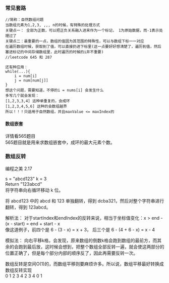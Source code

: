 ### 常见套路    
```
//简称：自然数组问题
当数组元素为1,2,3, ,,, n的时候，有特殊的处理方式
关键点一： 全部为正数，可以把正负关系融入进来作为一个标记， 1为原始数据，而-1表示处理过了
关键点二：最重要的一点，数组的值因为其范围的特殊性，可以与数组下标一一对应
在遍历数组时候，获取到了值，可以直接扔进下标里(这一点要好好想清楚了，遍历到值，然后塞进标记的中间存储数组里，此时遍历的时候的i并不重要)
//leetcode 645 和 287

还有种应用：
while(...){
    i = num[i]
    j = num[num[j]]
}
想这个问题，需要知道，不停的i = nums[i] 会发生什么
多写几个就会发现：
[1,2,3,3,4] 这种单重复的，会成环
[1,2,3,4,5,6] 这种的会数组越界
所以！！！只适用于自然数组，并且maxValue <= maxIndex的
```
#### 数组嵌套
详情看565题目  
565题目就是用来求数组嵌套中，成环的最大元素个数。  

### 数组反转
编程之美 2.17  
  
s = "abcd123" k = 3  
Return "123abcd"   
将字符串向右循环移动 k 位。   

将 abcd123 中的 abcd 和 123 单独翻转，得到 dcba321，然后对整个字符串进行翻转，得到 123abcd。   

解析法： 对于startIndex和endIndex的反转来说，相当于坐标值变化：x >  end - (x - start) = end + start - x   
像这道例子，前四个是 6 - (3  - x) = x + 3， 后三个是 6 - (4 + 6 - x) = x - 4    

模拟法： 向右平移k格，会发现，原来数组的倒数k格会跑到数组的最前方，而其余的会跑到最后放，这时候会想到，把整个数组全部反转一遍，就会使这两部分的位置正确了，但是每个部分内部的顺序反了，因此再需要反转一次。  

数组反转是空间O(1)的，而数组平移则要麻烦许多。所以说，数组平移最好转换成数组反转实现  
0 1 2 3 4
2 3 4 0 1